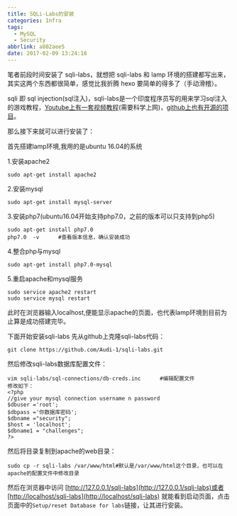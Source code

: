 ```yaml
---
title: SQLi-Labs的安装
categories: Infra
tags:
  - MySQL
  - Security
abbrlink: a802aee5
date: 2017-02-09 13:24:18
---
```

笔者前段时间安装了 sqli-labs，就想把 sqli-labs 和 lamp 环境的搭建都写出来，其实这两个东西都很简单，感觉比我折腾 hexo 要简单的得多了（手动滑稽）。

sqli 即 sql injection(sql注入)，sqli-labs是一个印度程序员写的用来学习sql注入的游戏教程，[Youtube上有一套视频教程](https://www.youtube.com/playlist?list=PLkiAz1NPnw8qEgzS7cgVMKavvOAdogsro)(需要科学上网)，[github上也有开源的项目](https://github.com/Audi-1/sqli-labs)。

那么接下来就可以进行安装了：
<!--more-->
首先搭建lamp环境,我用的是ubuntu 16.04的系统

1.安装apache2
```
sudo apt-get install apache2
```
2.安装mysql
```
sudo apt-get install mysql-server
```
3.安装php7(ubuntu16.04开始支持php7.0，之前的版本可以只支持到php5)
```
sudo apt-get install php7.0
php7.0  -v      #查看版本信息，确认安装成功
```
4.整合php与mysql
```
sudo apt-get install php7.0-mysql
```
5.重启apache和mysql服务
```
sudo service apache2 restart
sudo service mysql restart
```
此时在浏览器输入localhost,便能显示apache的页面，也代表lamp环境到目前为止算是成功搭建完毕。

下面开始安装sqli-labs
先从github上克隆sqli-labs代码：
```
git clone https://github.com/Audi-1/sqli-labs.git
```
然后修改sqli-labs数据库配置文件：
```
vim sqli-labs/sql-connections/db-creds.inc      #编辑配置文件
修改如下：
<?php
//give your mysql connection username n password
$dbuser ='root';
$dbpass ='你数据库密码';
$dbname ="security";
$host = 'localhost';
$dbname1 = "challenges";
?>
```
然后将目录复制到apache的web目录：
```
sudo cp -r sqli-labs /var/www/html#默认是/var/www/html这个目录，也可以在apache的配置文件中修改目录
```
然后在浏览器中访问 [http://127.0.0.1/sqli-labs](http://127.0.0.1/sqli-labs)或者[http://localhost/sqli-labs](http://localhost/sqli-labs) 就能看到启动页面，点击页面中的`Setup/reset Database for labs`链接，让其进行安装。
